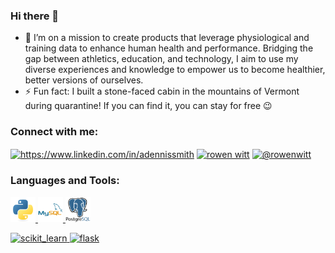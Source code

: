 ### Hi there 👋

- 🔭 I’m on a mission to create products that leverage physiological and training data to enhance human health and performance. Bridging the gap between athletics, education, and technology, I aim to use my diverse experiences and knowledge to empower us to become healthier, better versions of ourselves.
- ⚡ Fun fact: I built a stone-faced cabin in the mountains of Vermont during quarantine! If you can find it, you can stay for free :wink:


<h3 align="left">Connect with me:</h3>
<p align="left">
<a href="https://www.linkedin.com/in/adennissmith" target="blank"><img align="center" src="https://raw.githubusercontent.com/rahuldkjain/github-profile-readme-generator/master/src/images/icons/Social/linked-in-alt.svg" alt="https://www.linkedin.com/in/adennissmith" height="30" width="40" /></a>
<a href="https://www.youtube.com/@primus311" target="blank"><img align="center" src="https://raw.githubusercontent.com/rahuldkjain/github-profile-readme-generator/master/src/images/icons/Social/youtube.svg" alt="rowen witt" height="30" width="40" /></a>
<a href="https://medium.com/@dennis-smith" target="blank"><img align="center" src="https://raw.githubusercontent.com/rahuldkjain/github-profile-readme-generator/master/src/images/icons/Social/medium.svg" alt="@rowenwitt" height="30" width="40" /></a>
</p>
</p>

<h3 align="left">Languages and Tools:</h3>
<a href="https://www.python.org" target="_blank"> <img src="https://raw.githubusercontent.com/devicons/devicon/master/icons/python/python-original.svg" alt="python" width="40" height="40"/> </a>
<a href="https://www.mysql.com/" target="_blank"> <img src="https://raw.githubusercontent.com/devicons/devicon/master/icons/mysql/mysql-original-wordmark.svg" alt="mysql" width="40" height="40"/> </a> <a href="https://www.postgresql.org" target="_blank"> <img src="https://raw.githubusercontent.com/devicons/devicon/master/icons/postgresql/postgresql-original-wordmark.svg" alt="postgresql" width="40" height="40"/> </a>

<a href="https://scikit-learn.org/" target="_blank"> <img src="https://upload.wikimedia.org/wikipedia/commons/0/05/Scikit_learn_logo_small.svg" alt="scikit_learn" width="40" height="40"/> </a>
<a href="https://flask.palletsprojects.com/" target="_blank"> <img src="https://www.vectorlogo.zone/logos/pocoo_flask/pocoo_flask-icon.svg" alt="flask" width="40" height="40"/> </a> 



<!--
**dennissmith0/dennissmith0** is a ✨ _special_ ✨ repository because its `README.md` (this file) appears on your GitHub profile.

Here are some ideas to get you started:

- 🔭 I’m currently on a mission to create products that leverage physiological and training data to enhance human health and performance. Bridging the gap between athletics, education, and technology, I aim to use my diverse experiences and knowledge to empower us to become healthier, better versions of ourselves.
- 🌱 I’m currently learning ...
- 👯 I’m looking to collaborate on ...
- 🤔 I’m looking for help with ...
- 💬 Ask me about ...
- 📫 How to reach me: ...
- 😄 Pronouns: ...
- ⚡ Fun fact: ...
-->
